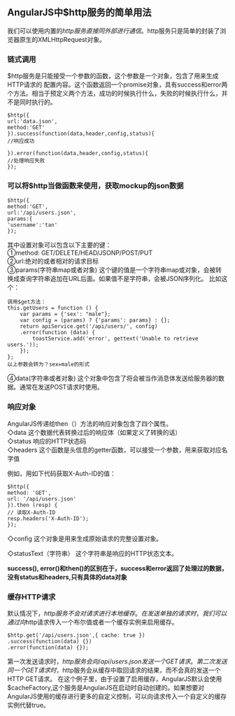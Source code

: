## AngularJS中$http服务的简单用法

我们可以使用内置的$http服务直接同外部进行通信。$http服务只是简单的封装了浏览器原生的XMLHttpRequest对象。

### 链式调用

$http服务是只能接受一个参数的函数，这个参数是一个对象，包含了用来生成HTTP请求的
配置内容。这个函数返回一个promise对象，具有success和error两个方法。相当于预定义两个方法，成功的时候执行什么，失败的时候执行什么，并不是同时执行的。
```
$http({
url:'data.json',
method:'GET'
}).success(function(data,header,config,status){
//响应成功

}).error(function(data,header,config,status){
//处理响应失败
});
```

### 可以将$http当做函数来使用，获取mockup的json数据
```
$http({
method:'GET',
url:'/api/users.json',
params:{
'username':'tan'
});
```
其中设置对象可以包含以下主要的键：  
①method: GET/DELETE/HEAD/JSONP/POST/PUT  
②url:绝对的或者相对的请求目标  
③params(字符串map或者对象)
这个键的值是一个字符串map或对象，会被转换成查询字符串追加在URL后面。如果值不是字符串，会被JSON序列化。
比如这个：
```
调用$get方法：
this.getUsers = function () {
    var params = {'sex': "male"};
    var config = (params) ? {'params': params} : {};
    return apiService.get('/api/users/', config)
	.error(function (data) {
	    toastService.add('error', gettext('Unable to retrieve users.'));
	});
};
以上参数会转为？sex=male的形式
```
④data(字符串或者对象)
这个对象中包含了将会被当作消息体发送给服务器的数据。通常在发送POST请求时使用。

### 响应对象

AngularJS传递给then（）方法的响应对象包含了四个属性。  
◇data
这个数据代表转换过后的响应体（如果定义了转换的话）  
◇status
响应的HTTP状态码  
◇headers
这个函数是头信息的getter函数，可以接受一个参数，用来获取对应名字值  

例如，用如下代码获取X-Auth-ID的值：
```
$http({
method: 'GET',
url: '/api/users.json'
}).then (resp) {
// 读取X-Auth-ID
resp.headers('X-Auth-ID');
});
```
◇config
这个对象是用来生成原始请求的完整设置对象。

◇statusText（字符串）
这个字符串是响应的HTTP状态文本。

**success(), error()和then()的区别在于，success和error返回了处理过的数据，没有status和headers,只有具体的data对象**

### 缓存HTTP请求
默认情况下，$http服务不会对请求进行本地缓存。在发送单独的请求时，我们可以通过向$http请求传入一个布尔值或者一个缓存实例来启用缓存。
```
$http.get('/api/users.json',{ cache: true })
.success(function(data) {})
.error(function(data) {});
```

第一次发送请求时，$http服务会向/api/users.json发送一个GET请求。第二次发送同一个GET请求时，$http服务会从缓存中取回请求的结果，而不会真的发送一个HTTP GET请求。
在这个例子里，由于设置了启用缓存，AngularJS默认会使用$cacheFactory,这个服务是AngularJS在启动时自动创建的。如果想要对AngularJS使用的缓存进行更多的自定义控制，可以向请求传入一个自定义的缓存实例代替true。
